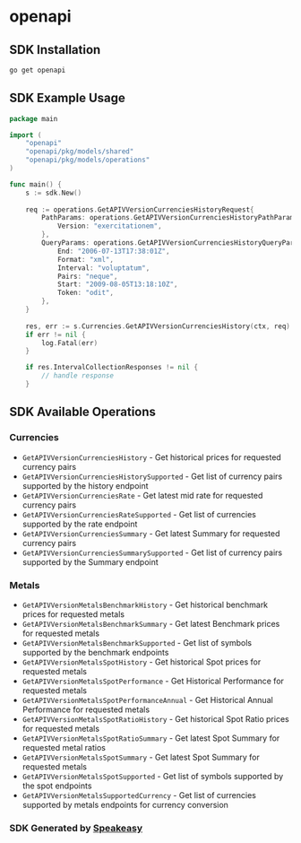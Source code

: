 # openapi

<!-- Start SDK Installation -->
## SDK Installation

```bash
go get openapi
```
<!-- End SDK Installation -->

## SDK Example Usage
<!-- Start SDK Example Usage -->
```go
package main

import (
    "openapi"
    "openapi/pkg/models/shared"
    "openapi/pkg/models/operations"
)

func main() {
    s := sdk.New()
    
    req := operations.GetAPIVVersionCurrenciesHistoryRequest{
        PathParams: operations.GetAPIVVersionCurrenciesHistoryPathParams{
            Version: "exercitationem",
        },
        QueryParams: operations.GetAPIVVersionCurrenciesHistoryQueryParams{
            End: "2006-07-13T17:38:01Z",
            Format: "xml",
            Interval: "voluptatum",
            Pairs: "neque",
            Start: "2009-08-05T13:18:10Z",
            Token: "odit",
        },
    }
    
    res, err := s.Currencies.GetAPIVVersionCurrenciesHistory(ctx, req)
    if err != nil {
        log.Fatal(err)
    }

    if res.IntervalCollectionResponses != nil {
        // handle response
    }
```
<!-- End SDK Example Usage -->

<!-- Start SDK Available Operations -->
## SDK Available Operations

### Currencies

* `GetAPIVVersionCurrenciesHistory` - Get historical prices for requested currency pairs
* `GetAPIVVersionCurrenciesHistorySupported` - Get list of currency pairs supported by the history endpoint
* `GetAPIVVersionCurrenciesRate` - Get latest mid rate for requested currency pairs
* `GetAPIVVersionCurrenciesRateSupported` - Get list of currencies supported by the rate endpoint
* `GetAPIVVersionCurrenciesSummary` - Get latest Summary for requested currency pairs
* `GetAPIVVersionCurrenciesSummarySupported` - Get list of currency pairs supported by the Summary endpoint

### Metals

* `GetAPIVVersionMetalsBenchmarkHistory` - Get historical benchmark prices for requested metals
* `GetAPIVVersionMetalsBenchmarkSummary` - Get latest Benchmark prices for requested metals
* `GetAPIVVersionMetalsBenchmarkSupported` - Get list of symbols supported by the benchmark endpoints
* `GetAPIVVersionMetalsSpotHistory` - Get historical Spot prices for requested metals
* `GetAPIVVersionMetalsSpotPerformance` - Get Historical Performance for requested metals
* `GetAPIVVersionMetalsSpotPerformanceAnnual` - Get Historical Annual Performance for requested metals
* `GetAPIVVersionMetalsSpotRatioHistory` - Get historical Spot Ratio prices for requested metals
* `GetAPIVVersionMetalsSpotRatioSummary` - Get latest Spot Summary for requested metal ratios
* `GetAPIVVersionMetalsSpotSummary` - Get latest Spot Summary for requested metals
* `GetAPIVVersionMetalsSpotSupported` - Get list of symbols supported by the spot endpoints
* `GetAPIVVersionMetalsSupportedCurrency` - Get list of currencies supported by metals endpoints for currency conversion

<!-- End SDK Available Operations -->

### SDK Generated by [Speakeasy](https://docs.speakeasyapi.dev/docs/using-speakeasy/client-sdks)
